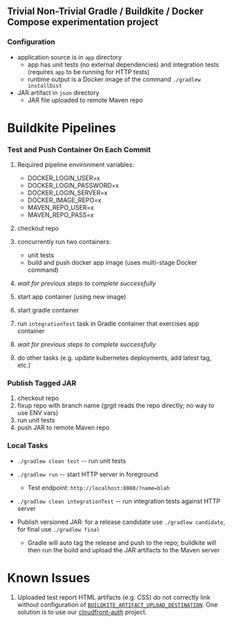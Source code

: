 ## Trivial Non-Trivial Gradle / Buildkite / Docker Compose experimentation project

### Configuration

  - application source is in `app` directory
    - app has unit tests (no external dependencies) and integration tests (requires `app` to be running for HTTP tests)
    - runtime output is a Docker image of the command `./gradlew installDist`
  - JAR artifact in `json` directory
    - JAR file uploaded to remote Maven repo

# Buildkite Pipelines

### Test and Push Container On Each Commit
  1. Required pipeline environment variables:
     - DOCKER_LOGIN_USER=x
     - DOCKER_LOGIN_PASSWORD=x
     - DOCKER_LOGIN_SERVER=x
     - DOCKER_IMAGE_REPO=x
     - MAVEN_REPO_USER=x
     - MAVEN_REPO_PASS=x

  1. checkout repo
  1. concurrently run two containers:
     - unit tests
     - build and push docker app image (uses multi-stage Docker command)
  1. *wait for previous steps to complete successfully*
  1. start app container (using new image)
  1. start gradle container
  1. run `integrationTest` task in Gradle container that exercises app container
  1. *wait for previous steps to complete successfully*
  1. do other tasks (e.g. update kubernetes deployments, add latest tag, etc.)

### Publish Tagged JAR
  1. checkout repo
  1. fixup repo with branch name (grgit reads the repo directly; no way to use ENV vars)
  1. run unit tests
  1. push JAR to remote Maven repo

### Local Tasks

  - `./gradlew clean test` -- run unit tests

  - `./gradlew run` -- start HTTP server in foreground
      - Test endpoint: `http://localhost:8080/?name=blah`

  - `./gradlew clean integrationTest` -- run integration tests against HTTP server

  - Publish versioned JAR: for a release candidate use `./gradlew candidate`, for final use `./gradlew final`
      - Gradle will auto tag the release and push to the repo; buildkite will then run the build and upload the JAR artifacts to the Maven server

# Known Issues
  1. Uploaded test report HTML artifacts (e.g. CSS) do not correctly link without
     configuration of [`BUILDKITE_ARTIFACT_UPLOAD_DESTINATION`](https://buildkite.com/docs/agent/cli-artifact#using-your-own-private-aws-s3-bucket).
     One solution is to use our [cloudfront-auth](https://github.com/Widen/cloudfront-auth) project.

